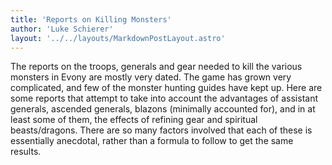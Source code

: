 ```yaml
---
title: 'Reports on Killing Monsters'
author: 'Luke Schierer'
layout: '../../layouts/MarkdownPostLayout.astro'
---
```


The reports on the troops, generals and gear needed to kill the various
monsters in Evony are mostly very dated.  The game has grown very complicated,
and few of the monster hunting guides have kept up.  Here are some reports that
attempt to take into account the advantages of assistant generals, ascended
generals, blazons (minimally accounted for), and in at least some of them, the
effects of refining gear and spiritual beasts/dragons.  There are so many
factors involved that each of these is essentially anecdotal, rather than a
formula to follow to get the same results.

